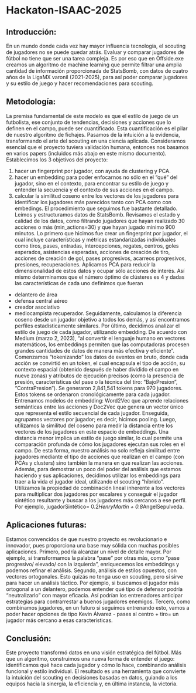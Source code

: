 # Hackaton-ISAAC-2025
## Introducción:
En un mundo donde cada vez hay mayor influencia tecnología, el scouting de jugadores no se puede quedar atrás. Evaluar y comparar jugadores de fútbol no tiene que ser una tarea compleja. Es por eso que en Offside.exe creamos un algoritmo de machine learning que permite filtrar una amplia cantidad de información proporcionada de StatsBomb, con datos de cuatro años de la LigaMX varonil (2021-2025), para así poder comparar jugadores y su estilo de juego y hacer recomendaciones para scouting. 
## Metodología:
La premisa fundamental de este modelo es que el estilo de juego de un futbolista, ese conjunto de tendencias, decisiones y acciones que lo definen en el campo, puede ser cuantificado. Esta cuantificación es el pilar de nuestro algoritmo de fichajes. Pasamos de la intuición a la evidencia, transformando el arte del scouting en una ciencia aplicada.
Consideramos esencial que el proyecto tuviera validación humana, entonces nos basamos en varios papers (incluidos más abajo en este mismo documento). Establecimos los 3 objetivos del proyecto: 
1) hacer un fingerprint por jugador, con ayuda de clustering y PCA.
2) hacer un embedding para poder enfocarnos no sólo en el “qué” del jugador, sino en el contexto, para encontrar su estilo de juego y entender la secuencia y el contexto de sus acciones en el campo.
3) calcular la similitud coseno entre los vectores de los jugadores para identificar los jugadores más parecidos tanto con PCA como con embedings. 
El procedimiento que seguimos fue bastante detallado. Leímos y estructuramos datos de StatsBomb. Revisamos el estado y calidad de los datos, como filtrando jugadores que hayan realizado 30 acciones o más (min_actions=30) y que hayan jugado mínimo 900 minutos. 
Lo primero que hicimos fue crear un fingerprint por jugador, el cual incluye características y métricas estandarizadas individuales como tiros, pases, entradas, intercepciones, regates, centros, goles esperados, asistencias esperadas, acciones de creación de tiro, acciones de creación de gol, pases progresivos, acarreos progresivos, presiones, recuperaciones. Aplicamos PCA para reducir la dimensionalidad de estos datos y ocupar sólo acciones de interés. Así mismo determinamos que el número óptimo de clústeres es 4 y dadas las características de cada uno definimos que fueran
- delantero de área
- defensa central aéreo
- creador asociativo
- mediocampista recuperador.
Seguidamente, calculamos la diferencia coseno desde un  jugador objetivo a todos los demás, y así encontramos perfiles estadísticamente similares. 
Por último, decidimos analizar el estilo de juego de cada jugador, utilizando embedding. De acuerdo con Medium (marzo 2, 2023), “al convertir el lenguaje humano en vectores matemáticos, los embeddings permiten que las computadoras procesen grandes cantidades de datos de manera más efectiva y eficiente”. Comenzamos “tokenizando” los datos de eventos en bruto, donde cada acción se convirtió en un token, el cual encapsula el tipo de acción, su contexto espacial (obtenido después de haber dividido el campo en nueve zonas) y atributos de ejecución precisos (como la presencia de presión, características del pase o la técnica del tiro: “BajoPresion”, “ContraPresion”). Se generaron 2,841,541 tokens para 970 jugadores. Estos tokens se ordenaron cronológicamente para cada jugador. Entrenamos modelos de embedding: Word2Vec que aprende relaciones semánticas entre las acciones y Doc2Vec que genera un vector único que representa el estilo secuencial de cada jugador. Enseguida, agrupamos vectores por jugador; es decir, hicimos pooling. Luego, utilizamos la similitud del coseno para medir la distancia entre los vectores de los jugadores en este espacio de embeddings. Una distancia menor implica un estilo de juego similar, lo cual permite una comparación profunda de cómo los jugadores ejecutan sus roles en el campo.
	De esta forma, nuestro análisis no solo refleja similitud entre jugadores mediante el tipo de acciones que realizan en el campo (con PCAs y clusters) sino también la manera en que realizan las acciones.
	Además, para demostrar un poco del poder del análisis que estamos haciendo y sus aplicaciones, decidimos utilizar los embeddings para traer a la vida el jugador ideal, utilizando el scouting “híbrido”. Utilizamos la propiedad de combinación lineal inherente a los vectores para multiplicar dos jugadores por escalares y conseguir el jugador sintético resultante y buscar a los jugadores más cercanos a ese perfil. Por ejemplo, jugadorSintético= 0.2*HenryMartin + 0.8*AngelSepulveda.
## Aplicaciones futuras:
Estamos convencidos de que nuestro proyecto es revolucionario e innovador, pues proporciona una base muy sólida con muchas posibles aplicaciones. 
Primero, podría alcanzar un nivel de detalle mayor. Por ejemplo, si transformamos la palabra “pase” por otras más, como “pase progresivo/ elevado/ con la izquierda”, enriquecemos los embeddings y podemos refinar el análisis. 
Segundo, análisis de estilos opuestos, con vectores ortogonales. Esto quizás no tenga uso en scouting, pero sí sirve para hacer un análisis táctico. Por ejemplo, si buscamos el jugador más ortogonal a un delantero, podemos entender qué tipo de defensor podría “neutralizarlo” con mayor eficacia. Así podrían los entrenadores anticipar estrategias para contrarrestar a buenos jugadores enemigos. 
Tercero, como combinamos jugadores, en un futuro si seguimos entrenando esto, vamos a poder hacer opciones de tipo Kevin Álvarez - pases al centro + tiro= un jugador más cercano a esas características. 
## Conclusión:
Este proyecto transformó datos en una visión estratégica del fútbol. Más que un algoritmo, construimos una nueva forma de entender el juego: identificamos qué hace cada jugador y cómo lo hace, combinando análisis funcional y estilo individual. El resultado es una herramienta que convierte la intuición del scouting en decisiones basadas en datos, guiando a los equipos hacia la sinergia, la eficiencia y, en última instancia, la victoria.
